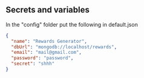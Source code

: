 ## Secrets and variables

In the "config" folder put the following in default.json

```json
{
  "name": "Rewards Generator",
  "dbUrl": "mongodb://localhost/rewards",
  "email": "mail@gmail.com",
  "password": "password",
  "secret": "shhh"
}
```
